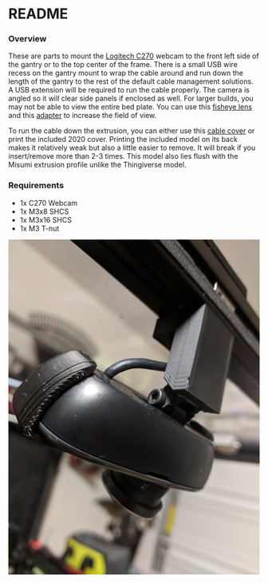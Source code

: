 # README

### Overview

These are parts to mount the [Logitech C270](https://www.amazon.com/Logitech-Widescreen-designed-Calling-Recording/dp/B004FHO5Y6) webcam to the front left side of the gantry or to the top center of the frame. There is a small USB wire recess on the gantry mount to wrap the cable around and run down the length of the gantry to the rest of the default cable management solutions. A USB extension will be required to run the cable properly. The camera is angled so it will clear side panels if enclosed as well. For larger builds, you may not be able to view the entire bed plate. You can use this [fisheye lens](https://www.amazon.com/gp/product/B0179JX8GC/) and this [adapter](https://www.thingiverse.com/thing:2561414) to increase the field of view.

To run the cable down the extrusion, you can either use this [cable cover](https://www.thingiverse.com/thing:1478147) or print the included 2020 cover. Printing the included model on its back makes it relatively weak but also a little easier to remove. It will break if you insert/remove more than 2-3 times. This model also lies flush with the Misumi extrusion profile unlike the Thingiverse model.

### Requirements

 * 1x C270 Webcam
 * 1x M3x8 SHCS
 * 1x M3x16 SHCS
 * 1x M3 T-nut

 ![Camera Mount](Logitech_C270_Mount.jpg)

